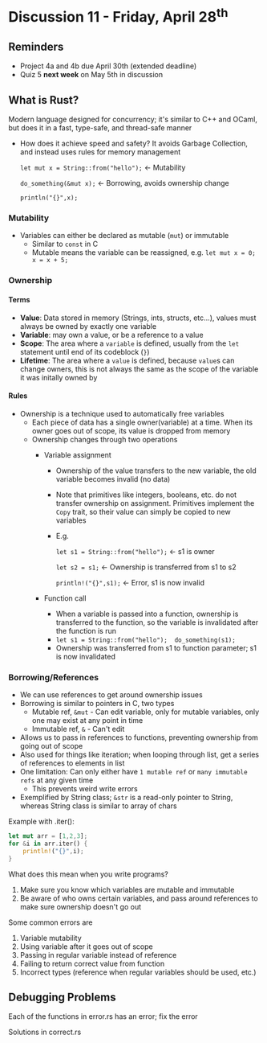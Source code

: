 # Discussion 11 - Friday, April 28<sup>th</sup>

## Reminders
* Project 4a and 4b due April 30th (extended deadline)
* Quiz 5 **next week** on May 5th in discussion

## What is Rust? 

Modern language designed for concurrency; it's similar to C++ and OCaml, but does it in a fast, type-safe, and thread-safe manner
* How does it achieve speed and safety? It avoids Garbage Collection, and instead uses rules for memory management 

	`let mut x = String::from("hello");` &lt;- Mutability

	`do_something(&mut x);` &lt;- Borrowing, avoids ownership change

	`println("{}",x);`

### Mutability

* Variables can either be declared as mutable (`mut`) or immutable
    * Similar to `const` in C
    * Mutable means the variable can be reassigned, e.g. `let mut x = 0; x = x + 5;`

### Ownership

#### Terms

* **Value**: Data stored in memory (Strings, ints, structs, etc...), values must always be owned by exactly one variable
* **Variable**: may own a value, or be a reference to a value
* **Scope**: The area where a `variable` is defined, usually from the `let` statement until end of its codeblock (`}`)
* **Lifetime**: The area where a `value` is defined, because `value`s can change owners, this is not always the same as the scope of the variable it was initally owned by


#### Rules

* Ownership is a technique used to automatically free variables
    * Each piece of data has a single owner(variable) at a time. When its owner goes out of scope, its value is dropped from memory
    * Ownership changes through two operations
        * Variable assignment
            * Ownership of the value transfers to the new variable, the old variable becomes invalid (no data)
            * Note that primitives like integers, booleans, etc. do not transfer ownership on assignment. Primitives implement the `Copy` trait, so their value can simply be copied to new variables
            * E.g. 
    
    			`let s1 = String::from("hello");` &lt;- s1 is owner
    
    			`let s2 = s1;` &lt;- Ownership is transferred from s1 to s2
    
    			`println!("{}",s1);` &lt;- Error, s1 is now invalid
    
        * Function call
            * When a variable is passed into a function, ownership is transferred to the function, so the variable is invalidated after the function is run
            * `let s1 = String::from("hello"); 	do_something(s1);`
            * Ownership was transferred from s1 to function parameter; s1 is now invalidated
     
### Borrowing/References

* We can use references to get around ownership issues
* Borrowing is similar to pointers in C, two types
    * Mutable ref, `&mut` - Can edit variable, only for mutable variables, only one may exist at any point in time
    * Immutable ref, `&` - Can't edit
* Allows us to pass in references to functions, preventing ownership from going out of scope
* Also used for things like iteration; when looping through list, get a series of references to elements in list
* One limitation: Can only either have `1 mutable ref` or `many immutable refs` at any given time
    * This prevents weird write errors
* Exemplified by String class; `&str` is a read-only pointer to String, whereas String class is similar to array of chars

Example with .iter(): 

```rs
let mut arr = [1,2,3];
for &i in arr.iter() {
	println!("{}",i);
}
```

    

What does this mean when you write programs? 


1. Make sure you know which variables are mutable and immutable
2. Be aware of who owns certain variables, and pass around references to make sure ownership doesn't go out

Some common errors are


1. Variable mutability
2. Using variable after it goes out of scope
3. Passing in regular variable instead of reference
4. Failing to return correct value from function
5. Incorrect types (reference when regular variables should be used, etc.)

## Debugging Problems 

Each of the functions in error.rs has an error; fix the error

Solutions in correct.rs
